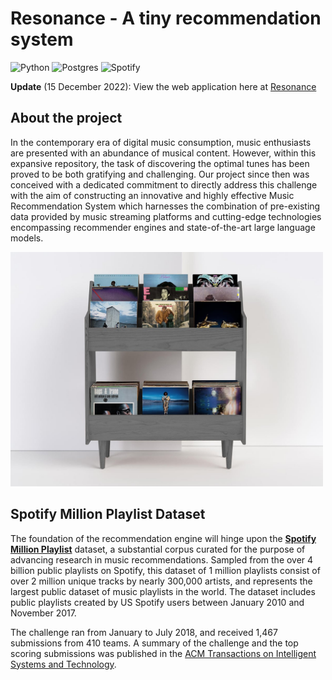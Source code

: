 # Resonance - A tiny recommendation system

![Python](https://img.shields.io/badge/Made%20With-Python%203.8-blue.svg?style=for-the-badge&logo=Python&logoColor=white)
![Postgres](https://img.shields.io/badge/postgres-%23316192.svg?style=for-the-badge&logo=postgresql&logoColor=white)
![Spotify](https://img.shields.io/badge/Spotify-1ED760?style=for-the-badge&logo=spotify&logoColor=white)

**Update** (15 December 2022): View the web application here at [Resonance](https://resonances.streamlit.app/)

## About the project

In the contemporary era of digital music consumption, music enthusiasts are presented with an abundance of musical content. However, within this expansive repository, the task of discovering the optimal tunes has been proved to be both gratifying and challenging. Our project since then was conceived with a dedicated commitment to directly address this challenge with the aim of constructing an innovative and highly effective Music Recommendation System which harnesses the combination of pre-existing data provided by music streaming platforms and cutting-edge technologies encompassing recommender engines and state-of-the-art large language models.

<img  width="500" src="shelf.jpeg">

## Spotify Million Playlist Dataset
The foundation of the recommendation engine will hinge upon the [**Spotify Million Playlist**](https://www.aicrowd.com/challenges/spotify-million-playlist-dataset-challenge) dataset, a substantial corpus curated for the purpose of advancing research in music recommendations. Sampled from the over 4 billion public playlists on Spotify, this dataset of 1 million playlists consist of over 2 million unique tracks by nearly 300,000 artists, and represents the largest public dataset of music playlists in the world. The dataset includes public playlists created by US Spotify users between January 2010 and November 2017. 

The challenge ran from January to July 2018, and received 1,467 submissions from 410 teams. A summary of the challenge and the top scoring submissions was published in the [ACM Transactions on Intelligent Systems and Technology](https://dl.acm.org/doi/abs/10.1145/3344257).